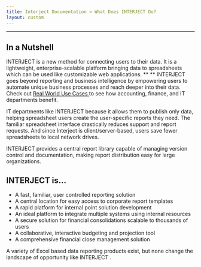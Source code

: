 ```yaml
---
title: Interject Documentation > What Does INTERJECT Do?
layout: custom
---
```

* * *

  


  


##  In a Nutshell 

INTERJECT  is a new method for connecting users to their data. It is a lightweight, enterprise-scalable platform bringing data to spreadsheets which can be used like customizable web applications. ** ** INTERJECT  goes beyond reporting and business intelligence by empowering users to automate unique business processes and reach deeper into their data. Check out [ Real World Use Cases ](/wAbout/Real-World-Use-Cases_61702417.html) to see how accounting, finance, and IT departments benefit. 

IT departments like  INTERJECT  because it allows them to publish only data, helping spreadsheet users create the user-specific reports they need. The familiar spreadsheet interface drastically reduces support and report requests. And since  Interject  is client/server-based, users save fewer spreadsheets to local network drives. 

INTERJECT  provides a central report library capable of managing version control and documentation, making report distribution easy for large organizations. 

##  INTERJECT  is... 

  * A fast, familiar, user controlled reporting solution 
  * A central location for easy access to corporate report templates 
  * A rapid platform for internal point solution development 
  * An ideal platform to integrate multiple systems using internal resources 
  * A secure solution for financial consolidations scalable to thousands of users 
  * A collaborative, interactive budgeting and projection tool 
  * A comprehensive financial close management solution 



A variety of Excel based data reporting products exist, but none change the landscape of opportunity like  INTERJECT  . 

  


  


  


  


  


